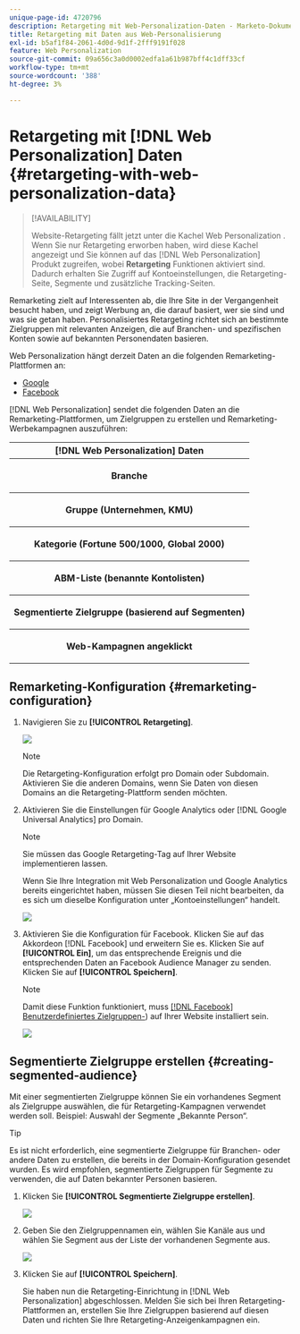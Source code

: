 ```yaml
---
unique-page-id: 4720796
description: Retargeting mit Web-Personalization-Daten - Marketo-Dokumente - Produktdokumentation
title: Retargeting mit Daten aus Web-Personalisierung
exl-id: b5af1f84-2061-4d0d-9d1f-2fff9191f028
feature: Web Personalization
source-git-commit: 09a656c3a0d0002edfa1a61b987bff4c1dff33cf
workflow-type: tm+mt
source-wordcount: '388'
ht-degree: 3%

---
```


# Retargeting mit [!DNL Web Personalization] Daten {#retargeting-with-web-personalization-data}

>[!AVAILABILITY]
>
>Website-Retargeting fällt jetzt unter die Kachel Web Personalization . Wenn Sie nur Retargeting erworben haben, wird diese Kachel angezeigt und Sie können auf das [!DNL Web Personalization] Produkt zugreifen, wobei **Retargeting** Funktionen aktiviert sind. Dadurch erhalten Sie Zugriff auf Kontoeinstellungen, die Retargeting-Seite, Segmente und zusätzliche Tracking-Seiten.

Remarketing zielt auf Interessenten ab, die Ihre Site in der Vergangenheit besucht haben, und zeigt Werbung an, die darauf basiert, wer sie sind und was sie getan haben. Personalisiertes Retargeting richtet sich an bestimmte Zielgruppen mit relevanten Anzeigen, die auf Branchen- und spezifischen Konten sowie auf bekannten Personendaten basieren.

Web Personalization hängt derzeit Daten an die folgenden Remarketing-Plattformen an:

* [Google](/help/marketo/product-docs/web-personalization/website-retargeting/personalized-remarketing-in-google.md)
* [Facebook](/help/marketo/product-docs/web-personalization/website-retargeting/personalized-remarketing-in-facebook.md)

[!DNL Web Personalization] sendet die folgenden Daten an die Remarketing-Plattformen, um Zielgruppen zu erstellen und Remarketing-Werbekampagnen auszuführen:

<table>
 <tbody>
  <tr>
   <th colspan="1">[!DNL Web Personalization] Daten</th>
  </tr>
  <tr>
   <th><p>Branche</p></th>
  </tr>
  <tr>
   <th><p>Gruppe (Unternehmen, KMU)</p></th>
  </tr>
  <tr>
   <th><p>Kategorie (Fortune 500/1000, Global 2000)</p></th>
  </tr>
  <tr>
   <th><p>ABM-Liste (benannte Kontolisten)</p></th>
  </tr>
  <tr>
   <th><p>Segmentierte Zielgruppe (basierend auf Segmenten)</p></th>
  </tr>
  <tr>
   <th><p>Web-Kampagnen angeklickt</p></th>
  </tr>
 </tbody>
</table>

## Remarketing-Konfiguration {#remarketing-configuration}

1. Navigieren Sie zu **[!UICONTROL Retargeting]**.

   ![](assets/one.png)

   >[!NOTE]
   >
   >Die Retargeting-Konfiguration erfolgt pro Domain oder Subdomain. Aktivieren Sie die anderen Domains, wenn Sie Daten von diesen Domains an die Retargeting-Plattform senden möchten.

1. Aktivieren Sie die Einstellungen für Google Analytics oder [!DNL Google Universal Analytics] pro Domain.

   >[!NOTE]
   >
   >Sie müssen das Google Retargeting-Tag auf Ihrer Website implementieren lassen.
   >
   >Wenn Sie Ihre Integration mit Web Personalization und Google Analytics bereits eingerichtet haben, müssen Sie diesen Teil nicht bearbeiten, da es sich um dieselbe Konfiguration unter „Kontoeinstellungen“ handelt.

   ![](assets/two.png)

1. Aktivieren Sie die Konfiguration für Facebook. Klicken Sie auf das Akkordeon [!DNL Facebook] und erweitern Sie es. Klicken Sie auf **[!UICONTROL Ein]**, um das entsprechende Ereignis und die entsprechenden Daten an Facebook Audience Manager zu senden. Klicken Sie auf **[!UICONTROL Speichern]**.

   >[!NOTE]
   >
   >Damit diese Funktion funktioniert, muss [[!DNL Facebook] Benutzerdefiniertes Zielgruppen-](https://developers.facebook.com/docs/ads-for-websites/website-custom-audiences/getting-started#install-the-pixel)) auf Ihrer Website installiert sein.

   ![](assets/three.png)

## Segmentierte Zielgruppe erstellen {#creating-segmented-audience}

Mit einer segmentierten Zielgruppe können Sie ein vorhandenes Segment als Zielgruppe auswählen, die für Retargeting-Kampagnen verwendet werden soll. Beispiel: Auswahl der Segmente „Bekannte Person“.

>[!TIP]
>
>Es ist nicht erforderlich, eine segmentierte Zielgruppe für Branchen- oder andere Daten zu erstellen, die bereits in der Domain-Konfiguration gesendet wurden. Es wird empfohlen, segmentierte Zielgruppen für Segmente zu verwenden, die auf Daten bekannter Personen basieren.

1. Klicken Sie **[!UICONTROL Segmentierte Zielgruppe erstellen]**.

   ![](assets/image2015-1-15-16-3a36-3a38.png)

1. Geben Sie den Zielgruppennamen ein, wählen Sie Kanäle aus und wählen Sie Segment aus der Liste der vorhandenen Segmente aus.

   ![](assets/image2015-1-15-16-3a40-3a17.png)

1. Klicken Sie auf **[!UICONTROL Speichern]**.

   Sie haben nun die Retargeting-Einrichtung in [!DNL Web Personalization] abgeschlossen. Melden Sie sich bei Ihren Retargeting-Plattformen an, erstellen Sie Ihre Zielgruppen basierend auf diesen Daten und richten Sie Ihre Retargeting-Anzeigenkampagnen ein.
